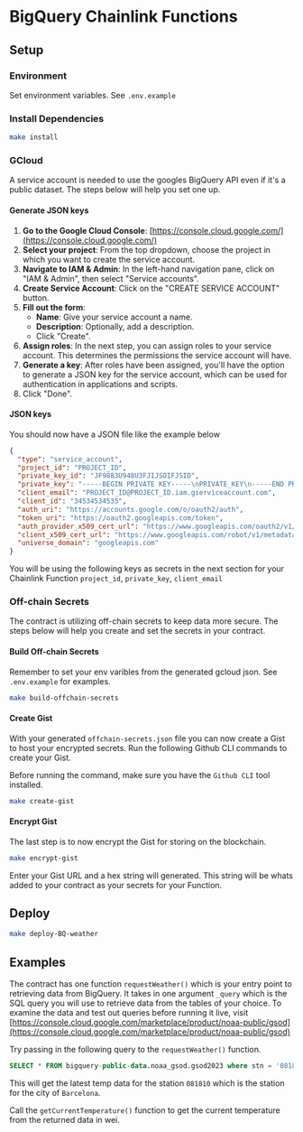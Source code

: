 # BigQuery Chainlink Functions

## Setup

### Environment

Set environment variables. See `.env.example`

### Install Dependencies

```bash
make install
```

### GCloud

A service account is needed to use the googles BigQuery API even if it's a public dataset. The steps below will help you set one up.

#### Generate JSON keys

1. **Go to the Google Cloud Console**: [https://console.cloud.google.com/](https://console.cloud.google.com/)
2. **Select your project**: From the top dropdown, choose the project in which you want to create the service account.
3. **Navigate to IAM & Admin**: In the left-hand navigation pane, click on "IAM & Admin", then select "Service accounts".
4. **Create Service Account**: Click on the "CREATE SERVICE ACCOUNT" button.
5. **Fill out the form**:
   - **Name**: Give your service account a name.
   - **Description**: Optionally, add a description.
   - Click "Create".
6. **Assign roles**: In the next step, you can assign roles to your service account. This determines the permissions the service account will have.
7. **Generate a key**: After roles have been assigned, you'll have the option to generate a JSON key for the service account, which can be used for authentication in applications and scripts.
8. Click "Done".

#### JSON keys

You should now have a JSON file like the example below

```json
{
  "type": "service_account",
  "project_id": "PROJECT_ID",
  "private_key_id": "JF9883U948U3FJIJSOIFJSID",
  "private_key": "-----BEGIN PRIVATE KEY-----\nPRIVATE_KEY\n-----END PRIVATE KEY-----\n",
  "client_email": "PROJECT_ID@PROJECT_ID.iam.gserviceaccount.com",
  "client_id": "34534534535",
  "auth_uri": "https://accounts.google.com/o/oauth2/auth",
  "token_uri": "https://oauth2.googleapis.com/token",
  "auth_provider_x509_cert_url": "https://www.googleapis.com/oauth2/v1/certs",
  "client_x509_cert_url": "https://www.googleapis.com/robot/v1/metadata/x509/PROJECT_ID%40PROJECT_ID.iam.gserviceaccount.com",
  "universe_domain": "googleapis.com"
}
```

You will be using the following keys as secrets in the next section for your Chainlink Function `project_id`, `private_key`, `client_email`

### Off-chain Secrets

The contract is utilizing off-chain secrets to keep data more secure. The steps below will help you create and set the secrets in your contract.

#### Build Off-chain Secrets

Remember to set your env varibles from the generated gcloud json. See `.env.example` for examples.

```bash
make build-offchain-secrets
```

#### Create Gist

With your generated `offchain-secrets.json` file you can now create a Gist to host your encrypted secrets. Run the following Github CLI commands to create your Gist.

Before running the command, make sure you have the `Github CLI` tool installed.

```bash
make create-gist
```

#### Encrypt Gist

The last step is to now encrypt the Gist for storing on the blockchain.

```bash
make encrypt-gist
```

Enter your Gist URL and a hex string will generated. This string will be whats added to your contract as your secrets for your Function.

## Deploy

```bash
make deploy-BQ-weather
```

## Examples

The contract has one function `requestWeather()` which is your entry point to retrieving data from BigQuery. It takes in one argument `_query` which is the SQL query you will use to retrieve data from the tables of your choice. To examine the data and test out queries before running it live, visit [https://console.cloud.google.com/marketplace/product/noaa-public/gsod](https://console.cloud.google.com/marketplace/product/noaa-public/gsod)

Try passing in the following query to the `requestWeather()` function.

```sql
SELECT * FROM bigquery-public-data.noaa_gsod.gsod2023 where stn = '081810' order by date desc limit 1
```

This will get the latest temp data for the station `081810` which is the station for the city of `Barcelona`.

Call the `getCurrentTemperature()` function to get the current temperature from the returned data in wei.
